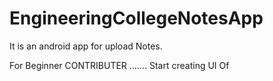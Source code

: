 # EngineeringCollegeNotesApp
It is an android app for upload Notes.



For Beginner CONTRIBUTER .......
Start creating UI Of